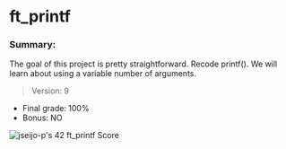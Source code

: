 # ft_printf

### Summary:

The goal of this project is pretty straightforward. Recode printf().
We will learn about using a variable number of arguments.

> Version: 9

- Final grade: 100%
- Bonus: NO

![jseijo-p's 42 ft_printf Score](https://badge42.vercel.app/api/v2/cl2s2tlio014009mn0nrll98l/project/2572537)
